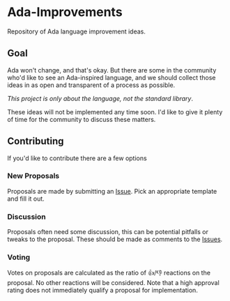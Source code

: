 # Ada-Improvements
Repository of Ada language improvement ideas.

## Goal
Ada won't change, and that's okay. But there are some in the community who'd like to see an Ada-inspired language, and we should collect those ideas in as open and transparent of a process as possible.

*This project is only about the language, not the standard library*.

These ideas will not be implemented any time soon. I'd like to give it plenty of time for the community to discuss these matters.

## Contributing
If you'd like to contribute there are a few options

### New Proposals
Proposals are made by submitting an [Issue](https://github.com/Entomy/Ada-Improvements/issues/new/choose). Pick an appropriate template and fill it out.

### Discussion
Proposals often need some discussion, this can be potential pitfalls or tweaks to the proposal. These should be made as comments to the [Issues](https://github.com/Entomy/Ada-Improvements/issues).

### Voting
Votes on proposals are calculated as the ratio of 👍/👎 reactions on the proposal. No other reactions will be considered. Note that a high approval rating does not immediately qualify a proposal for implementation.
